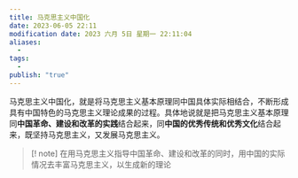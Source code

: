 ```yaml
---
title: 马克思主义中国化
date: 2023-06-05 22:11
modification date: 2023 六月 5日 星期一 22:11:04
aliases:
  - 
tags:
  - 
publish: "true"
---
```


马克思主义中国化，就是将马克思主义基本原理同中国具体实际相结合，不断形成具有中国特色的马克思主义理论成果的过程。具体地说就是把马克思主义基本原理同**中国革命、建设和改革的实践**结合起来，同**中国的优秀传统和优秀文化**结合起来，既坚持马克思主义，又发展马克思主义。
>[! note]
>在用马克思主义指导中国革命、建设和改革的同时，用中国的实际情况去丰富马克思主义，以生成新的理论
